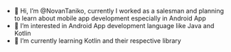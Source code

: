 - 👋 Hi, I’m @NovanTaniko, currently I worked as a salesman and planning to learn about mobile app development especially in Android App
- 👀 I’m interested in Android App development language like Java and Kotlin
- 🌱 I’m currently learning Kotlin and their respective library

<!---
NovanTaniko/NovanTaniko is a ✨ special ✨ repository because its `README.md` (this file) appears on your GitHub profile.
You can click the Preview link to take a look at your changes.
--->
